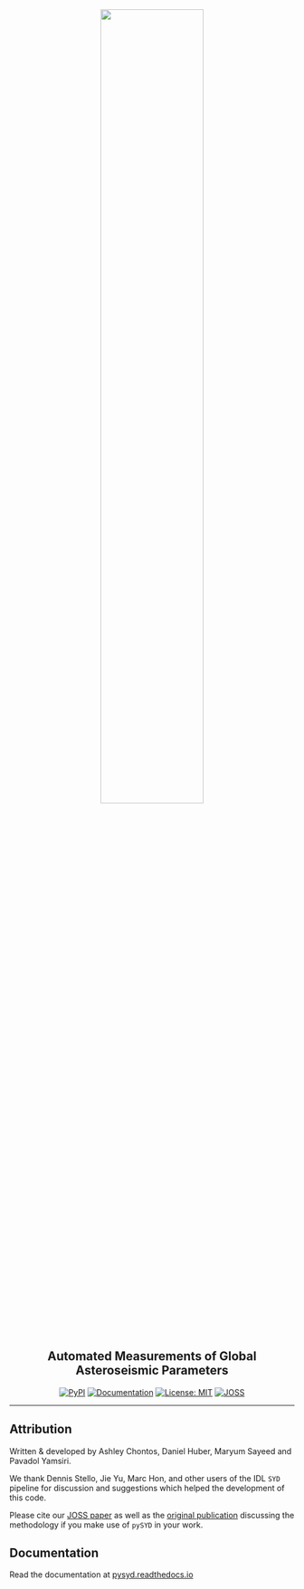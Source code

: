 <div align="center">
<img src="docs/figures/pysyd_logo_inv.png" width="60%">

## **Automated Measurements of Global Asteroseismic Parameters**

[![PyPI](https://badge.fury.io/py/pysyd.svg)](https://badge.fury.io/py/pysyd)
[![Documentation](https://readthedocs.org/projects/pysyd/badge/?version=latest)](https://pysyd.readthedocs.io/en/latest/?badge=latest)
[![License: MIT](https://img.shields.io/badge/License-MIT-orange.svg)](https://opensource.org/licenses/MIT)
[![JOSS](https://joss.theoj.org/papers/6465a9dd3141c207175f200c7f891f1e/status.svg)](https://joss.theoj.org/papers/6465a9dd3141c207175f200c7f891f1e)

</div>

--------------------------------------------------------------------------------

## Attribution

Written & developed by Ashley Chontos, Daniel Huber, Maryum Sayeed and Pavadol Yamsiri.

We thank Dennis Stello, Jie Yu, Marc Hon, and other users of the IDL `SYD` pipeline for discussion and suggestions which helped the development of this code.

Please cite our [JOSS paper](https://joss.theoj.org/papers/6465a9dd3141c207175f200c7f891f1e) as well as the [original publication](https://ui.adsabs.harvard.edu/abs/2009CoAst.160...74H/abstract) discussing the methodology if you make use of `pySYD` in your work.

## Documentation

Read the documentation at [pysyd.readthedocs.io](https://pysyd.readthedocs.io)
